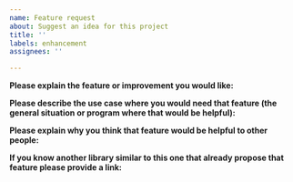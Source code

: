 ```yaml
---
name: Feature request
about: Suggest an idea for this project
title: ''
labels: enhancement
assignees: ''

---
```


**Please explain the feature or improvement you would like:**



**Please describe the use case where you would need that feature (the general situation or program where that would be helpful):**



**Please explain why you think that feature would be helpful to other people:**



**If you know another library similar to this one that already propose that feature please provide a link:**


